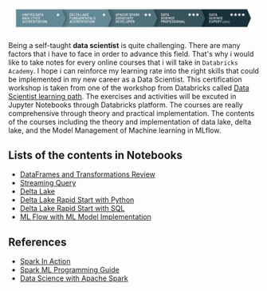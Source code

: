 <img src="https://github.com/naiborhujosua/Data-Scientist-learning-path-using-databricks/blob/main/dspath.JPG"/>

Being a self-taught **data scientist** is quite challenging. There are many factors that i have to face in order to advance this field. That's why i would like to take notes for every online courses that i will take in `Databricks Academy`. I hope i can reinforce my learning rate into the right skills that could be implemented in my new career as a Data Scientist. This certification workshop is taken from one of the workshop from Databricks called [Data Scientist learning path](https://academy.databricks.com/data-scientist). The exercises and activities will be excuted in Jupyter Notebooks through Databricks platform. The courses are really comprehensive through theory and practical implementation. The contents of the courses including the theory and implementation of data lake, delta lake, and the Model Management of Machine learning in MLflow.

## Lists of the contents in Notebooks
- [DataFrames and Transformations Review](https://databricks-prod-cloudfront.cloud.databricks.com/public/4027ec902e239c93eaaa8714f173bcfc/1307471317546243/486226766661417/7821299644323399/latest.html)
- [Streaming Query](https://databricks-prod-cloudfront.cloud.databricks.com/public/4027ec902e239c93eaaa8714f173bcfc/1307471317546243/486226766661353/7821299644323399/latest.html)
- [Delta Lake](https://databricks-prod-cloudfront.cloud.databricks.com/public/4027ec902e239c93eaaa8714f173bcfc/1307471317546243/486226766661512/7821299644323399/latest.html)
-  [Delta Lake Rapid Start with Python](https://databricks-prod-cloudfront.cloud.databricks.com/public/4027ec902e239c93eaaa8714f173bcfc/1307471317546243/2437520878414307/7821299644323399/latest.html)
- [Delta Lake Rapid Start with SQL](https://databricks-prod-cloudfront.cloud.databricks.com/public/4027ec902e239c93eaaa8714f173bcfc/1307471317546243/4225198021450387/7821299644323399/latest.html)
- [ML Flow with ML Model Implementation](https://databricks-prod-cloudfront.cloud.databricks.com/public/4027ec902e239c93eaaa8714f173bcfc/1307471317546243/1616830359586167/7821299644323399/latest.html)



## References
- [Spark In Action](https://www.amazon.com/Spark-Action-Jean-Georges-Perrin/dp/1617295523)
- [Spark ML Programming Guide]( https://spark.apache.org/docs/1.2.2/ml-guide.html)
- [Data Science with Apache Spark](https://george-jen.gitbook.io/data-science-and-apache-spark/)
